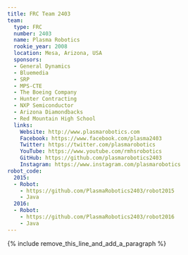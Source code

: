 ```yaml
---
title: FRC Team 2403
team:
  type: FRC
  number: 2403
  name: Plasma Robotics
  rookie_year: 2008
  location: Mesa, Arizona, USA
  sponsors:
  - General Dynamics
  - Bluemedia
  - SRP
  - MPS-CTE
  - The Boeing Company
  - Hunter Contracting
  - NXP Semiconductor
  - Arizona Diamondbacks
  - Red Mountain High School
  links:
    Website: http://www.plasmarobotics.com
    Facebook: https://www.facebook.com/plasma2403
    Twitter: https://twitter.com/plasmarobotics
    YouTube: https://www.youtube.com/rmhsrobotics
    GitHub: https://github.com/plasmarobotics2403
    Instagram: https://www.instagram.com/plasmarobotics
robot_code:
  2015:
  - Robot:
    - https://github.com/PlasmaRobotics2403/robot2015
    - Java
  2016:
  - Robot:
    - https://github.com/PlasmaRobotics2403/robot2016
    - Java
---
```


{% include remove_this_line_and_add_a_paragraph %}